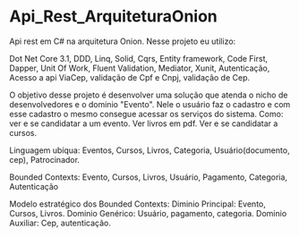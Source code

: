 # Api_Rest_ArquiteturaOnion
Api rest em C# na arquitetura Onion.
Nesse projeto eu utilizo:

Dot Net Core 3.1, DDD, Linq, Solid, Cqrs, Entity framework, Code First, Dapper, Unit Of Work, Fluent Validation, Mediator, Xunit, Autenticação, Acesso a api ViaCep, validação de Cpf e Cnpj, validação de Cep. 

O objetivo desse projeto é desenvolver uma solução que atenda o nicho de desenvolvedores e o dominio "Evento". Nele o usuário faz o cadastro e com esse cadastro o mesmo consegue acessar os serviços do sistema. Como: ver e se candidatar a um evento. Ver livros em pdf. Ver e se candidatar a cursos. 

Linguagem ubíqua: Eventos, Cursos, Livros, Categoria, Usuário(documento, cep), Patrocinador.  

Bounded Contexts:
Evento, Cursos, Livros, Usuário, Pagamento, Categoria, Autenticação

Modelo estratégico dos Bounded Contexts: 
Diminio Principal: Evento, Cursos, Livros.
Dominio Genérico: Usuário, pagamento, categoria.
Dominio Auxiliar: Cep, autenticação.
